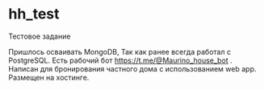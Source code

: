 # hh_test
Тестовое задание


Пришлось осваивать MongoDB, Так как ранее всегда работал  с PostgreSQL. Есть рабочий бот https://t.me/@Maurino_house_bot . Написан для бронирования частного дома с использованием web app. Размещен на хостинге.
